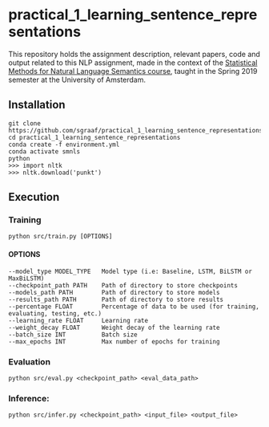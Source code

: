 # practical_1_learning_sentence_representations
This repository holds the assignment description, relevant papers, code and output related to this NLP assignment, made in the context of the [Statistical Methods for Natural Language Semantics course](https://cl-illc.github.io/semantics/), taught in the Spring 2019 semester at the University of Amsterdam.

## Installation
```
git clone https://github.com/sgraaf/practical_1_learning_sentence_representations/
cd practical_1_learning_sentence_representations
conda create -f environment.yml
conda activate smnls
python
>>> import nltk
>>> nltk.download('punkt')
```

## Execution
### Training
```
python src/train.py [OPTIONS]
```
#### OPTIONS
```
--model_type MODEL_TYPE   Model type (i.e: Baseline, LSTM, BiLSTM or MaxBiLSTM)
--checkpoint_path PATH    Path of directory to store checkpoints
--models_path PATH        Path of directory to store models
--results_path PATH       Path of directory to store results
--percentage FLOAT        Percentage of data to be used (for training, evaluating, testing, etc.)
--learning_rate FLOAT     Learning rate
--weight_decay FLOAT      Weight decay of the learning rate
--batch_size INT          Batch size
--max_epochs INT          Max number of epochs for training
```

### Evaluation
```
python src/eval.py <checkpoint_path> <eval_data_path>
```

### Inference:
```
python src/infer.py <checkpoint_path> <input_file> <output_file>
```
